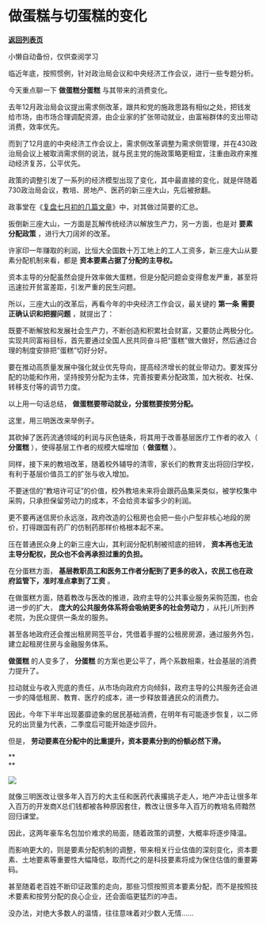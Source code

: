 # 做蛋糕与切蛋糕的变化

[**返回列表页**](/gzh/政事堂2019)

小懒自动备份，仅供查阅学习

临近年底，按照惯例，针对政治局会议和中央经济工作会议，进行一些专题分析。  

  

今天重点聊一下 **做蛋糕分蛋糕** 与其带来的消费变化。  

  

去年12月政治局会议提出需求侧改革，跟共和党的施政思路有相似之处，把钱发给市场，由市场合理调配资源，由企业家的扩张带动就业，由富裕群体的支出带动消费，效率优先。  

  

而到了12月底的中央经济工作会议上，需求侧改革调整为需求侧管理，并在430政治局会议上被取消需求侧的说法，就与民主党的施政策略更相宜，注重由政府来推动经济复苏，公平优先。

  

政策的调整引发了一系列的经济模型出现了变化，其中最直接的变化，就是伴随着730政治局会议，教培、房地产、医药的新三座大山，先后被掀翻。  

  

政事堂在《[复盘七月初的几篇文章](https://mp.weixin.qq.com/s?__biz=MzAwMzU1ODAwOQ==&mid=2650355738&idx=1&sn=d37777d9acebf8887ec279331800c43d&scene=21#wechat_redirect)》中，对其做过简要的汇总。  

  

扳倒新三座大山，一方面是瓦解传统经济以解放生产力，另一方面，也是对 **要素分配政策** ，进行大刀阔斧的改革。

  

许家印一年赚取的利润，比恒大全国数十万工地上的工人工资多，新三座大山从要素分配机制来看，都是 **资本要素占据了分配的主导权。**

  

资本主导的分配虽然会提升效率做大蛋糕，但是分配问题会变得愈发严重，甚至将迅速拉开贫富差距，引发严重的民生问题。

  

所以，三座大山的改革后，再看今年的中央经济工作会议，最关键的 **第一条** **需要正确认识和把握问题** ，就提出了：

  

既要不断解放和发展社会生产力，不断创造和积累社会财富，又要防止两极分化。实现共同富裕目标，首先要通过全国人民共同奋斗把“蛋糕”做大做好，然后通过合理的制度安排把“蛋糕”切好分好。

  

要在推动高质量发展中强化就业优先导向，提高经济增长的就业带动力。要发挥分配的功能和作用，坚持按劳分配为主体，完善按要素分配政策，加大税收、社保、转移支付等的调节力度。

  

以上用一句话总结， **做蛋糕要带动就业，分蛋糕要按劳分配。**

  

这里，用三明医改来举例子。

  

其砍掉了医药流通领域的利润与灰色链条，将其用于改善基层医疗工作者的收入（ **分蛋糕** ），使得基层工作者的规模大幅增加（ **做蛋糕** ）。

  

同样，接下来的教培改革，随着校外辅导的清零，家长们的教育支出将回归学校，有利于基层价值员工的扩张与收入增加。  

  

不要迷信的“教培许可证”的价值，校外教培未来将会跟药品集采类似，被学校集中采购，只承担保留劳动力的成本，不会给资本留多少的利润。

  

更不要再迷信房价永远涨，政府改造的公租房也会把一些小户型非核心地段的房价，打得跟国有药厂的仿制药那样价格根本起不来。

  

压在普通民众身上的新三座大山，其利润分配机制被彻底的扭转， **资本再也无法主导分配权，民众也不会再承担过重的负担。**

  

在分蛋糕方面， **基层教职员工和医务工作者分配到了更多的收入，农民工也在政府监管下，准时准点拿到了工资** 。

  

在做蛋糕方面，随着教改与医改的推进，政府主导的公共事业服务采购范围，也会进一步的扩大， **庞大的公共服务体系将会吸纳更多的社会劳动力**
，从托儿所到养老院，为民众提供一条龙的服务。  

  

甚至各地政府还会推出租房网签平台，凭借着手握的公租房房源，通过服务外包，建立起租房住房与金融服务体系。

  

 **做蛋糕** 的人变多了， **分蛋糕** 的方案也更公平了，两个系数相乘，社会基层的消费力提升了。

  

拉动就业与收入兜底的责任，从市场向政府方向倾斜，政府主导的公共服务还会进一步的降低租房、教育、医疗的成本，进一步释放普通民众的消费力。  

  

因此，今年下半年出现萎靡迹象的居民基础消费，在明年有可能逐步恢复，以二师兄的出货量为代表，二季度后可能开始逐步回升。  

  

但是， **劳动要素在分配中的比重提升，资本要素分到的份额必然下滑。**

 **  
**

**![](https://mmbiz.qpic.cn/mmbiz_jpg/rxhS23yu8cP0O4gTOia5KzdkaYk2UkvnAic1T8Pqh5icvcVq2q8DROazMCE8icpniaq2CnMLafSw43zGCh8AgiaXyqpw/640?wx_fmt=jpeg)**

  

就像三明医改让很多年入百万的大主任和医药代表撂挑子走人，地产冲击让很多年入百万的开发商X总们钱都被各种原因套住，教改让很多年入百万的教培名师黯然回归课堂。  

  

因此，这两年豪车名包加价难求的局面，随着政策的调整，大概率将逐步降温。  

  

而影响更大的，则是要素分配机制的调整，带来相关行业估值的深刻变化，资本要素、土地要素等重要性大幅降低，取而代之的是科技要素将成为保住估值的重要筹码。

  

甚至随着老百姓不断印证政策的走向，那些习惯按照资本要素分配，而不是按照技术要素和按劳分配的良心企业，还会面临更猛烈的冲击。

  

没办法，对绝大多数人的温情，往往意味着对少数人无情......  

  


